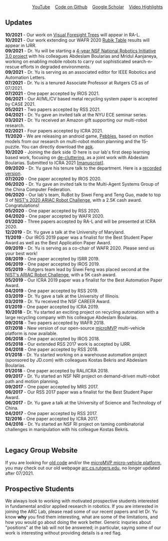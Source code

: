<div style="text-align: right">
  <a id="links" href="https://www.youtube.com/channel/UCqotGxFUtMOgY9aIkDxW0fw" target="_">YouTube</a>&nbsp;&nbsp;&nbsp;
  <a id="links" href="https://github.com/arc-l" target="_">Code on Github</a>&nbsp;&nbsp;&nbsp;
  <a id="links" href="https://scholar.google.com/citations?user=jkRa2LEAAAAJ&hl=en" target="_">Google Scholar</a>&nbsp;&nbsp;&nbsp;
  <a id="links" href="/videos.html">Video Highlights</a>
</div>

## Updates

**10/2021** - Our work on [Visual Foresight Trees](https://arxiv.org/pdf/2105.02857.pdf) will appear in RA-L. <br>
**10/2021** - Our work extending our WAFR 2020 [Rubik Table](https://arxiv.org/pdf/2002.04979.pdf) results will appear in IJRR. <br>
**09/2021** - Dr. Yu will be starting a <a href="https://www.nsf.gov/awardsearch/showAward?AWD_ID=2132972&HistoricalAwards=false" target="_"> 4-year NSF National Robotics Initiative 3.0 project</a> with his colleagues Abdeslam Boularias and Mridul Aanjaneya, working on enabling mobile robots to carry out sophisticated search-n-rescue efforts in degraded environments.<br>
**09/2021** - Dr. Yu is serving as an associated editor for IEEE Robotics and Automation Letters. <br>
**07/2021** - Dr. Yu is a tenured Associate Professor at Rutgers CS as of 07/2021. <br>
**07/2021** - One paper accepted by IROS 2021. <br>
**06/2021** - Our AI/ML/CV based metal recycling system paper is accepted by CASE 2021. <br>
**05/2021** - Two papers accepted by RSS 2021. <br>
**04/2021** - Dr. Yu gave an invited talk at the NYU ECE seminar series. <br>
**03/2021** - Dr. Yu received an Amazon gift supporting our multi-robot research. <br>
**02/2021** - Four papers accepted by ICRA 2021. <br>
**11/2020** - We are releasing an android game, <a href="https://play.google.com/store/apps/details?id=edu.rutgers.cs.arc.pebbles" target="PS">Pebbles</a>, 
based on motion models from our research on multi-robot motion planning and the 15-puzzle. You can directly download the <a href="http://arc.cs.rutgers.edu/files/pebbles.apk" target="_M">apk</a>.<br>
**10/2020** - Joining the dark side :D here is our lab's first deep learning based work, focusing on <a href="https://youtu.be/CNkZfZ-0Du8" target="_TT">de-cluttering</a>, as a joint work with Abdeslam Boularias. Submitted to ICRA 2021 [<a href="https://arxiv.org/pdf/2011.04692.pdf" target="_M">manuscript</a>].<br>
**09/2020** - Dr. Yu gave his tenure talk to the department. Here is a <a href="https://youtu.be/hk4Wh2oMAaA" target="_TT">recorded version</a>. <br>
**07/2020** - One paper accepted by IROS 2020. <br>
**06/2020** - Dr. Yu gave an invited talk to the Multi-Agent Systems Group of the China Computer Federation. <br>
**06/2020** - Our lab's team, RuBot by Siwei Feng and Teng Guo, made to top 3 of <a href="https://www.nist.gov/el/intelligent-systems-division-73500/agile-robotics-industrial-automation-competition/ariac-results" target="_NIST">NIST's 2020 ARIAC Robot Challenge</a>, with a 2.5K cash award. Congratulations!<br>
**05/2020** - One paper accepted by RSS 2020. <br>
**04/2020** - One paper accepted by WAFR 2020. <br>
**01/2020** - Three papers accepted by RA-L and will be presented at ICRA 2020. <br>
**12/2019** - Dr. Yu gave a talk at the University of Maryland. <br>
**11/2019** - Our IROS 2019 paper was a finalist for the Best Student Paper Award as well as the Best Application Paper Award. <br>
**09/2019** - Dr. Yu is serving as a co-chair of WAFR 2020. Please send us your best work! <br>
**08/2019** - One paper accepted by ISRR 2019. <br>
**06/2019** - One paper accepted by IROS 2019. <br> 
**05/2019** - Rutgers team lead by Siwei Feng was placed second at the <a href="https://www.nist.gov/el/intelligent-systems-division-73500/agile-robotics-industrial-automation-competition" target="_NIST">NIST's ARIAC Robot Challenge</a>, with a 5K cash award.<br> 
**05/2019** - Our ICRA 2019 paper was a finalist for the Best Automation Paper Award.<br>
**04/2019** - One paper accepted by RSS 2019. <br> 
**03/2019** - Dr. Yu gave a talk at the University of Illinois. <br>
**03/2019** - Dr. Yu received the NSF CAREER Award.<br> 
**01/2019** - One paper accepted by ICRA 2019.<br> 
**10/2018** - Dr. Yu started an exciting project on recycling automation with a large recycling company with his colleague Abdeslam Boularias.<br>
**09/2018** - Two papers accepted by WAFR 2018.<br>
**07/2018** - New version of our open-source <a href="https://arc.cs.rutgers.edu/mvp" target="_">microMVP</a> multi-vehicle platform is now available. <br>
**06/2018** - One paper accepted by IROS 2018.<br>
**05/2018** - Our extended RSS 2017 work is accepted by IJRR.<br>
**04/2018** - One paper accepted by RSS 2018.<br>
**01/2018** - Dr. Yu started working on a warehouse automation project (sponsored by JD.com) with colleagues  Kostas Bekris and Abdeslam Boularias.<br>
**01/2018** - One paper accepted by RAL/ICRA 2018.<br>
**09/2017** - Dr. Yu started an NSF NRI project on demand-driven multi-robot path and motion planning.<br>
**09/2017** - One paper accepted by MRS 2017.<br>
**06/2017** - Our RSS 2017 paper was a finalist for the Best Student Paper Award.<br>
**06/2017** - Dr. Yu gave a talk at the University of Science and Technology of China. <br>
**04/2017** - One paper accepted by RSS 2017.<br>
**12/2016** - One paper accepted by ICRA 2017.<br>
**04/2016** - Dr. Yu started an NSF RI project on taming combinatorial challenges in manipulation with his colleague Kostas Bekris.<br><br>

## Legacy Group Website

If you are looking for <a id="links" href="https://arc.cs.rutgers.edu/434F4445.html" target="_">old code</a> and/or the <a id="links" href="https://arc.cs.rutgers.edu/mvp/" target="_">microMVP micro-vehicle platform</a>, you may check out our old webpage <a id="links" href="https://arc.cs.rutgers.edu" target="_">arc.cs.rutgers.edu</a>, no longer updated after 07/2021. 

## Prospective Students

We always look to working with motivated prospective students interested in fundamental and/or applied research in robotics. If you are interested in joining the ARC Lab, please read some of our recent papers and let Dr. Yu know **why** you find them interesting, what are some of the limitations, and how you would go about doing the work better. Generic inquries about "positions" at the lab will not be answered; in particular, saying some of our work is interesting without providing details is a red flag. 


